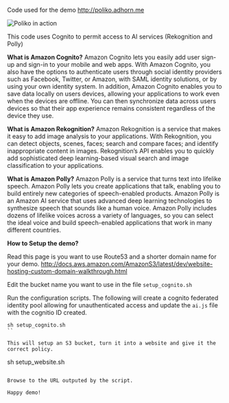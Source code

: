 Code used for the demo http://poliko.adhorn.me

![Poliko in action](https://pbs.twimg.com/media/DAgoPnHXkAAbJZF.jpg:large)

This code uses Cognito to permit access to AI services (Rekognition and Polly)

**What is Amazon Cognito?**
Amazon Cognito lets you easily add user sign-up and sign-in to your mobile and web apps. With Amazon Cognito, you also have the options to authenticate users through social identity providers such as Facebook, Twitter, or Amazon, with SAML identity solutions, or by using your own identity system. In addition, Amazon Cognito enables you to save data locally on users devices, allowing your applications to work even when the devices are offline. You can then synchronize data across users devices so that their app experience remains consistent regardless of the device they use.


**What is Amazon Rekognition?**
Amazon Rekognition is a service that makes it easy to add image analysis to your applications. With Rekognition, you can detect objects, scenes, faces; search and compare faces; and identify inappropriate content in images. Rekognition’s API enables you to quickly add sophisticated deep learning-based visual search and image classification to your applications.

**What is Amazon Polly?**
Amazon Polly is a service that turns text into lifelike speech. Amazon Polly lets you create applications that talk, enabling you to build entirely new categories of speech-enabled products. Amazon Polly is an Amazon AI service that uses advanced deep learning technologies to synthesize speech that sounds like a human voice. Amazon Polly includes dozens of lifelike voices across a variety of languages, so you can select the ideal voice and build speech-enabled applications that work in many different countries.


**How to Setup the demo?**

Read this page is you want to use Route53 and a shorter domain name for your demo.
http://docs.aws.amazon.com/AmazonS3/latest/dev/website-hosting-custom-domain-walkthrough.html

Edit the bucket name you want to use in the file `setup_cognito.sh`

Run the configuration scripts. 
The following will create a cognito federated identity pool allowing for unauthenticated access and update the `ai.js` file with the cognitio ID created. 

```
sh setup_cognito.sh
``

This will setup an S3 bucket, turn it into a website and give it the correct policy.

```
sh setup_website.sh
```

Browse to the URL outputed by the script. 

Happy demo!
